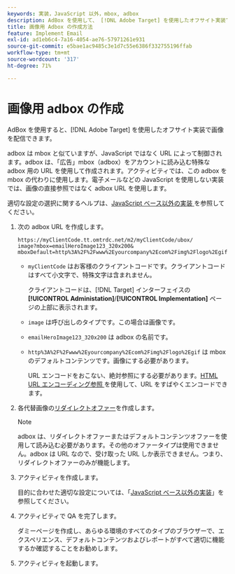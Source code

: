 ```yaml
---
keywords: 実装，JavaScript 以外，mbox, adbox
description: AdBox を使用して、 [!DNL Adobe Target] を使用したオフサイト実装で画像を配信する。 AdBox は mbox に似ていますが、JavaScriptではなく URL で制御されます。
title: 画像用 Adbox の作成方法
feature: Implement Email
exl-id: ad1eb6c4-7a16-4054-ae76-57971261e931
source-git-commit: e5bae1ac9485c3e1d7c55e6386f332755196ffab
workflow-type: tm+mt
source-wordcount: '317'
ht-degree: 71%

---
```


# 画像用 adbox の作成

AdBox を使用すると、[!DNL Adobe Target] を使用したオフサイト実装で画像を配信できます。

adbox は mbox と似ていますが、JavaScript ではなく URL によって制御されます。adbox は、「広告」mbox（adbox）をアカウントに読み込む特殊な adbox 用の URL を使用して作成されます。アクティビティでは、この adbox を mbox の代わりに使用します。電子メールなどの JavaScript を使用しない実装では、画像の直接参照ではなく adbox URL を使用します。

適切な設定の選択に関するヘルプは、[JavaScript ベース以外の実装 ](/help/dev/implement/email/overview.md) を参照してください。

1. 次の adbox URL を作成します。

   ```
   https://myClientCode.tt.omtrdc.net/m2/myClientCode/ubox/
   image?mbox=emailHeroImage123_320x200&
   mboxDefault=http%3A%2F%2Fwww%2Eyourcompany%2Ecom%2Fimg%2Flogo%2Egif
   ```

   * `myClientCode` はお客様のクライアントコードです。クライアントコードはすべて小文字で、特殊文字は含まれません。

     クライアントコードは、[!DNL Target] インターフェイスの **[!UICONTROL Administation]**/**[!UICONTROL Implementation]** ページの上部に表示されます。

   * `image` は呼び出しのタイプです。この場合は画像です。

   * `emailHeroImage123_320x200` は adbox の名前です。

   * `http%3A%2F%2Fwww%2Eyourcompany%2Ecom%2Fimg%2Flogo%2Egif` は mbox のデフォルトコンテンツです。画像にする必要があります。

     URL エンコードをおこない、絶対参照にする必要があります。[HTML URL エンコーディング参照 ](https://www.w3schools.com/tags/ref_urlencode.asp) を使用して、URL をすばやくエンコードできます。

1. 各代替画像の[リダイレクトオファー](https://experienceleague.adobe.com/docs/target/using/experiences/offers/offer-redirect.html?lang=ja)を作成します。

   >[!NOTE]
   >
   >adbox は、リダイレクトオファーまたはデフォルトコンテンツオファーを使用して読み込む必要があります。その他のオファータイプは使用できません。adbox は URL なので、受け取った URL しか表示できません。つまり、リダイレクトオファーのみが機能します。

1. アクティビティを作成します。

   目的に合わせた適切な設定については、「[JavaScript ベース以外の実装](/help/dev/implement/email/overview.md)」を参照してください。

1. アクティビティで QA を完了します。

   ダミーページを作成し、あらゆる環境のすべてのタイプのブラウザーで、エクスペリエンス、デフォルトコンテンツおよびレポートがすべて適切に機能するか確認することをお勧めします。

1. アクティビティを起動します。
